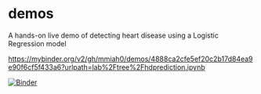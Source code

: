 # demos
A hands-on live demo of detecting heart disease using a Logistic Regression model

https://mybinder.org/v2/gh/mmiah0/demos/4888ca2cfe5ef20c2b17d84ea9e90f6cf5f433a6?urlpath=lab%2Ftree%2Fhdprediction.ipynb

[![Binder](https://mybinder.org/badge_logo.svg)](https://mybinder.org/v2/gh/mmiah0/demos.git/main?labpath=hdprediction.ipynb)
